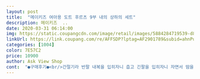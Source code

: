 ```yaml
---
layout: post 
title:  "메이키즈 여아용 도트 후르츠 9부 내의 상하의 세트" 
description: 메이키즈  ..
date: 2020-03-31 06:14:00 
img: https://static.coupangcdn.com/image/retail/images/5884284719539-d8be5141-6d92-430e-8ee6-bee9811a971f.jpg 
linkUrl: https://link.coupang.com/re/AFFSDP?lptag=AF2901789&subid=ahnPublicAsk&pageKey=1123392469&itemId=2089347657&vendorItemId=70088320407&traceid=V0-113-304f8eb68b0d7e4a 
categories: [1004] 
color: 7E57C2 
price: 10900 
author: Ask View Shop 
cont:  "●구매후기●<br/>간절기라 반팔 내복을 입히자니 춥고 긴팔을 입히자니 자면서 땀을 너무 흘려서 간절기용 내복으로 긴팔로 된거 주문했어요~~<br/>건조기돌리니 조금줄긴했는데 재질도부드럽고 괜찮아요<br/>그렇다고 막 커서 못 입을 정도 아니고, 집에서 편하게 입기 좋은 정도의 넉넉함이에요.<br/><br/>소재는 얇고요.<br/><br/>아이가 복숭아 프린트를 좋아하네요.<br/><br/>입히니 다리길이가 좀 길지만 잘 맞는거 같아요~요즘 한창 크고 있어서 잠잘때 딱이네요~^^<br/>작을까봐 걱정했는데 길이도 넉넉하고 품도 넉넉.<br/><br/>지금 7호는 딱 맞아요(옷별로 차이가 있어요~)9호는 크고;;옷 입히기 좀 애매한 시기인것도 같고... <br/>그래서 120주문했어요ㅎㅎ<br/>키 118cm, 몸무게 19kg 되는 6세 여아인데 아주 넉넉하게 잘 맞아요.<br/><br/>" 
---
```


